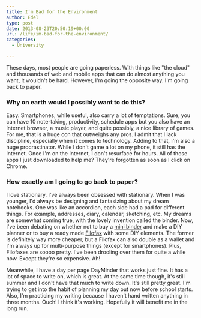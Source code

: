 ```yaml
---
title: I’m Bad for the Environment
author: Edel
type: post
date: 2013-08-23T20:50:19+00:00
url: /life/im-bad-for-the-environment/
categories:
  - University

---
```

These days, most people are going paperless. With things like "the cloud" and thousands of web and mobile apps that can do almost anything you want, it wouldn't be hard. However, I'm going the opposite way. I'm going back to paper.

### Why on earth would I possibly want to do this?

Easy. Smartphones, while useful, also carry a lot of temptations. Sure, you can have 10 note-taking, productivity, schedule apps but you also have an Internet browser, a music player, and quite possibly, a nice library of games. For me, that is a huge con that outweighs any pros. I admit that I lack discipline, especially when it comes to technology. Adding to that, I'm also a huge procrastinator. While I don't game a lot on my phone, it still has the Internet. Once I'm on the Internet, I don't resurface for hours. All of those apps I just downloaded to help me? They're forgotten as soon as I click on Chrome.

### How exactly am I going to go back to paper?

I love stationary. I've always been obsessed with stationary. When I was younger, I'd always be designing and fantasizing about my dream notebooks. One was like an accordion, each side had a pad for different things. For example, addresses, diary, calendar, sketching, etc. My dreams are somewhat coming true, with the lovely invention called the binder. Now, I've been debating on whether not to buy a [mini binder][1] and make a DIY planner or to buy a ready made [Filofax][2] with some DIY elements. The former is definitely way more cheaper, but a Filofax can also double as a wallet and I'm always up for multi-purpose things (except for smartphones). Plus, Filofaxes are soooo pretty. I've been drooling over them for quite a while now. Except they're so expensive. Ah!

Meanwhile, I have a day per page DayMinder that works just fine. It has a lot of space to write on, which is great. At the same time though, it's still summer and I don't have that much to write down. It's still pretty great. I'm trying to get into the habit of planning my day out now before school starts. Also, I'm practicing my writing because I haven't hand written anything in three months. Ouch! I think it's working. Hopefully it will benefit me in the long run.




 [1]: http://www.avery.ca/avery/en_ca/Products/Binders/Durable-Binders/Durable-Viewa-Mini-Binder-for-5_.5in-x-8_.5in-Pages_17116.htm
 [2]: http://filofaxusa.com